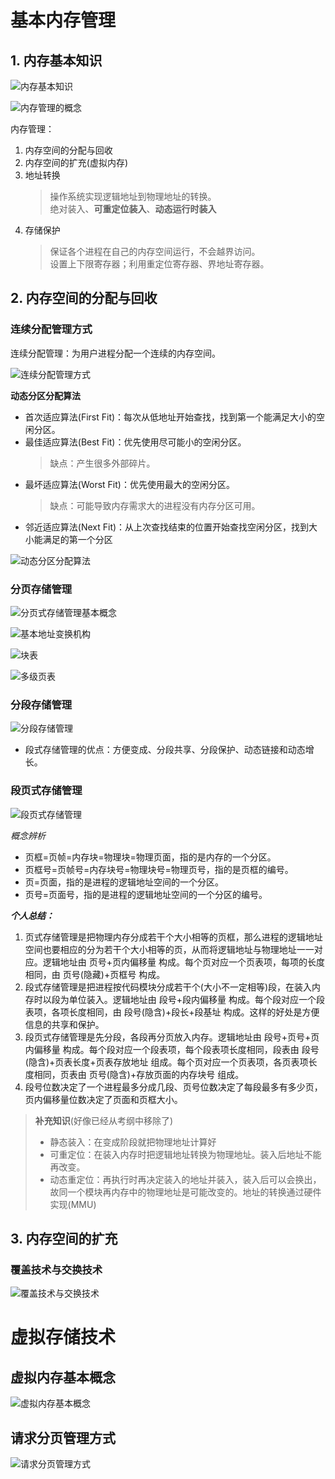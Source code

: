 # 基本内存管理

## 1. 内存基本知识

![内存基本知识](./img/%E5%86%85%E5%AD%98%E5%9F%BA%E6%9C%AC%E7%9F%A5%E8%AF%86.jpg "内存基本知识")

![内存管理的概念](./img/%E5%86%85%E5%AD%98%E7%AE%A1%E7%90%86%E7%9A%84%E6%A6%82%E5%BF%B5.png "内存管理的概念")

内存管理：
1. 内存空间的分配与回收
2. 内存空间的扩充(虚拟内存)
3. 地址转换
    > 操作系统实现逻辑地址到物理地址的转换。  
    > 绝对装入、**可重定位装入**、**动态运行时装入**
4. 存储保护
    > 保证各个进程在自己的内存空间运行，不会越界访问。  
    > 设置上下限寄存器；利用重定位寄存器、界地址寄存器。


## 2. 内存空间的分配与回收

### 连续分配管理方式

连续分配管理：为用户进程分配一个连续的内存空间。

![连续分配管理方式](./img/%E8%BF%9E%E7%BB%AD%E5%88%86%E9%85%8D%E7%AE%A1%E7%90%86%E6%96%B9%E5%BC%8F.png "连续分配管理方式")

**动态分区分配算法**

- 首次适应算法(First Fit)：每次从低地址开始查找，找到第一个能满足大小的空闲分区。
- 最佳适应算法(Best Fit)：优先使用尽可能小的空闲分区。
    > 缺点：产生很多外部碎片。
- 最坏适应算法(Worst Fit)：优先使用最大的空闲分区。
    > 缺点：可能导致内存需求大的进程没有内存分区可用。
- 邻近适应算法(Next Fit)：从上次查找结束的位置开始查找空闲分区，找到大小能满足的第一个分区

![动态分区分配算法](./img/%E5%8A%A8%E6%80%81%E5%88%86%E5%8C%BA%E5%88%86%E9%85%8D%E7%AE%97%E6%B3%95.png "动态分区分配算法")

### 分页存储管理

![分页式存储管理基本概念](./img/分页式存储管理基本概念.jpg "分页式存储管理基本概念")

![基本地址变换机构](./img/基本地址变换机构.png "基本地址变换机构")

![块表](./img/快表.jpg "快表")

![多级页表](./img/多级页表.png "多级页表")

### 分段存储管理

![分段存储管理](./img/分段存储管理.jpg "分段存储管理")

- 段式存储管理的优点：方便变成、分段共享、分段保护、动态链接和动态增长。

### 段页式存储管理

![段页式存储管理](./img/段页式存储管理.png "段页式存储管理")

*概念辨析*

- 页框=页帧=内存块=物理块=物理页面，指的是内存的一个分区。
- 页框号=页帧号=内存块号=物理块号=物理页号，指的是页框的编号。
- 页=页面，指的是进程的逻辑地址空间的一个分区。
- 页号=页面号，指的是进程的逻辑地址空间的一个分区的编号。

***个人总结：***
1. 页式存储管理是把物理内存分成若干个大小相等的页框，那么进程的逻辑地址空间也要相应的分为若干个大小相等的页，从而将逻辑地址与物理地址一一对应。逻辑地址由 页号+页内偏移量 构成。每个页对应一个页表项，每项的长度相同，由 页号(隐藏)+页框号 构成。
2. 段式存储管理是把进程按代码模块分成若干个(大小不一定相等)段，在装入内存时以段为单位装入。逻辑地址由 段号+段内偏移量 构成。每个段对应一个段表项，各项长度相同，由 段号(隐含)+段长+段基址 构成。这样的好处是方便信息的共享和保护。
3. 段页式存储管理是先分段，各段再分页放入内存。逻辑地址由 段号+页号+页内偏移量 构成。每个段对应一个段表项，每个段表项长度相同，段表由 段号(隐含)+页表长度+页表存放地址 组成。每个页对应一个页表项，各页表项长度相同，页表由 页号(隐含)+存放页面的内存块号 组成。
4. 段号位数决定了一个进程最多分成几段、页号位数决定了每段最多有多少页，页内偏移量位数决定了页面和页框大小。

> **补充知识**(好像已经从考纲中移除了)
> - 静态装入：在变成阶段就把物理地址计算好
> - 可重定位：在装入内存时把逻辑地址转换为物理地址。装入后地址不能再改变。
> - 动态重定位：再执行时再决定装入的地址并装入，装入后可以会换出，故同一个模块再内存中的物理地址是可能改变的。地址的转换通过硬件实现(MMU)

## 3. 内存空间的扩充

### 覆盖技术与交换技术

![覆盖技术与交换技术](./img/%E8%A6%86%E7%9B%96%E6%8A%80%E6%9C%AF%E4%B8%8E%E4%BA%A4%E6%8D%A2%E6%8A%80%E6%9C%AF.jpg "覆盖技术与交换技术")

# 虚拟存储技术

## 虚拟内存基本概念

![虚拟内存基本概念](./img/虚拟内存基本概念.jpg "虚拟内存基本概念")

## 请求分页管理方式

![请求分页管理方式](./img/请求分页管理方式.png "请求分页管理方式")
